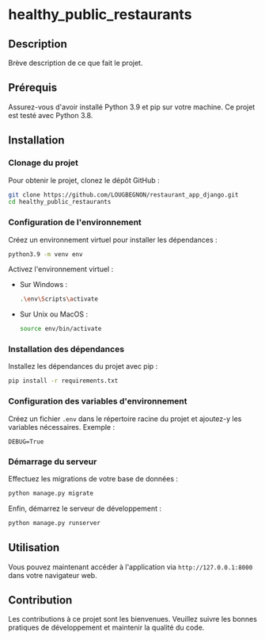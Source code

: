 # healthy_public_restaurants

## Description
Brève description de ce que fait le projet.

## Prérequis
Assurez-vous d'avoir installé Python 3.9 et pip sur votre machine. Ce projet est testé avec Python 3.8.

## Installation

### Clonage du projet
Pour obtenir le projet, clonez le dépôt GitHub :
```bash
git clone https://github.com/LOUGBEGNON/restaurant_app_django.git
cd healthy_public_restaurants
```

### Configuration de l'environnement
Créez un environnement virtuel pour installer les dépendances :
```bash
python3.9 -m venv env
```

Activez l'environnement virtuel :
- Sur Windows :
  ```bash
  .\env\Scripts\activate
  ```
- Sur Unix ou MacOS :
  ```bash
  source env/bin/activate
  ```

### Installation des dépendances
Installez les dépendances du projet avec pip :
```bash
pip install -r requirements.txt
```

### Configuration des variables d'environnement
Créez un fichier `.env` dans le répertoire racine du projet et ajoutez-y les variables nécessaires. Exemple :
```plaintext
DEBUG=True
```

### Démarrage du serveur
Effectuez les migrations de votre base de données :
```bash
python manage.py migrate
```

Enfin, démarrez le serveur de développement :
```bash
python manage.py runserver
```

## Utilisation
Vous pouvez maintenant accéder à l'application via `http://127.0.0.1:8000` dans votre navigateur web.

## Contribution
Les contributions à ce projet sont les bienvenues. Veuillez suivre les bonnes pratiques de développement et maintenir la qualité du code.

